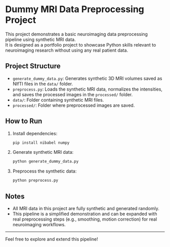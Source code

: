 # Dummy MRI Data Preprocessing Project

This project demonstrates a basic neuroimaging data preprocessing pipeline using synthetic MRI data.  
It is designed as a portfolio project to showcase Python skills relevant to neuroimaging research without using any real patient data.

## Project Structure

- `generate_dummy_data.py`: Generates synthetic 3D MRI volumes saved as NIfTI files in the `data/` folder.
- `preprocess.py`: Loads the synthetic MRI data, normalizes the intensities, and saves the processed images in the `processed/` folder.
- `data/`: Folder containing synthetic MRI files.
- `processed/`: Folder where preprocessed images are saved.

## How to Run

1. Install dependencies:
    ```bash
    pip install nibabel numpy
    ```

2. Generate synthetic MRI data:
    ```bash
    python generate_dummy_data.py
    ```

3. Preprocess the synthetic data:
    ```bash
    python preprocess.py
    ```

## Notes

- All MRI data in this project are fully synthetic and generated randomly.
- This pipeline is a simplified demonstration and can be expanded with real preprocessing steps (e.g., smoothing, motion correction) for real neuroimaging workflows.

---

Feel free to explore and extend this pipeline!
